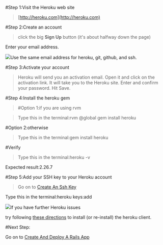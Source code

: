 []()#Step 1:Visit the Heroku web site


>[http://heroku.com](http://heroku.com)

[]()#Step 2:Create an account


>click the big 
**Sign Up**
 button (it's about halfway down the page)

Enter your email address.

![](/img/warning.png)Use the same email address for heroku, git, github, and ssh.

[]()#Step 3:Activate your account


>Heroku will send you an activation email. Open it and click on the activation link. It will take you to the Heroku site. Enter and confirm your password. Hit Save.

[]()#Step 4:Install the heroku gem


>[]()#Option 1:if you are using rvm


>Type this in the terminal:rvm @global gem install heroku


[]()#Option 2:otherwise


>Type this in the terminal:gem install heroku


#Verify


>Type this in the terminal:heroku -v

Expected result:2.26.7

[]()#Step 5:Add your SSH key to your Heroku account


>Go on to 
[Create An Ssh Key](create_an_ssh_key?back=create_a_heroku_account%23step5)

Type this in the terminal:heroku keys:add

![](/img/info.png)If you have further Heroku issues

try following 
[these directions](http://support.heroku.com/forums/43117/entries/32505) to install (or re-install) the 
heroku client.

#Next Step:


Go on to 
[Create And Deploy A Rails App](create_and_deploy_a_rails_app?back=create_a_heroku_account%23step5)
